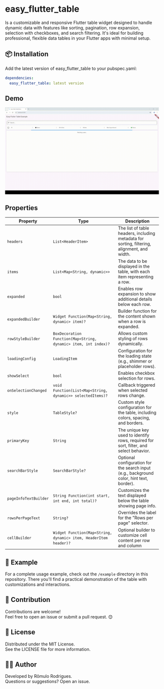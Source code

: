 # easy_flutter_table

Is a customizable and responsive Flutter table widget designed to handle dynamic data with features like sorting, pagination, row expansion, selection with checkboxes, and search filtering. It's ideal for building professional, flexible data tables in your Flutter apps with minimal setup.

## 📦 Installation

Add the latest version of easy_flutter_table to your pubspec.yaml:

```yaml
dependencies:
  easy_flutter_table: latest version
```

## Demo

![Table](https://raw.githubusercontent.com/romulorodrigues/easy_flutter_table/main/screenshots/table.gif)

## Properties

| Property              | Type                                                             | Description                                                                                 |
| --------------------- | ---------------------------------------------------------------- | ------------------------------------------------------------------------------------------- |
| `headers`             | `List<HeaderItem>`                                               | The list of table headers, including metadata for sorting, filtering, alignment, and width. |
| `items`               | `List<Map<String, dynamic>>`                                     | The data to be displayed in the table, with each item representing a row.                   |
| `expanded`            | `bool`                                                           | Enables row expansion to show additional details below each row.                            |
| `expandedBuilder`     | `Widget Function(Map<String, dynamic> item)?`                    | Builder function for the content shown when a row is expanded.                              |
| `rowStyleBuilder`     | `BoxDecoration Function(Map<String, dynamic> item, int index)?`  | Allows custom styling of rows dynamically.                                                  |
| `loadingConfig`       | `LoadingItem`                                                    | Configuration for the loading state (e.g., shimmer or placeholder rows).                    |
| `showSelect`          | `bool`                                                           | Enables checkbox selection for rows.                                                        |
| `onSelectionChanged`  | `void Function(List<Map<String, dynamic>> selectedItems)?`       | Callback triggered when selected rows change.                                               |
| `style`               | `TableStyle?`                                                    | Custom style configuration for the table, including colors, spacing, and borders.           |
| `primaryKey`          | `String`                                                         | The unique key used to identify rows, required for sort, filter, and select behavior.       |
| `searchBarStyle`      | `SearchBarStyle?`                                                | Optional configuration for the search input (e.g., background color, hint text, border).    |
| `pageInfoTextBuilder` | `String Function(int start, int end, int total)?`                | Customizes the text displayed below the table showing page info.                            |
| `rowsPerPageText`     | `String?`                                                        | Overrides the label for the "Rows per page" selector.                                       |
| `cellBuilder`         | `Widget Function(Map<String, dynamic> item, HeaderItem header)?` | Optional builder to customize cell content per row and column                               |

## 📁 Example

For a complete usage example, check out the `/example` directory in this repository.
There you'll find a practical demonstration of the table with customizations and interactions.

## 📮 Contribution

Contributions are welcome!  
Feel free to open an issue or submit a pull request. 😊

## 📝 License

Distributed under the MIT License.  
See the LICENSE file for more information.

## 👨‍💻 Author

Developed by Rômulo Rodrigues.  
Questions or suggestions? Open an issue.
